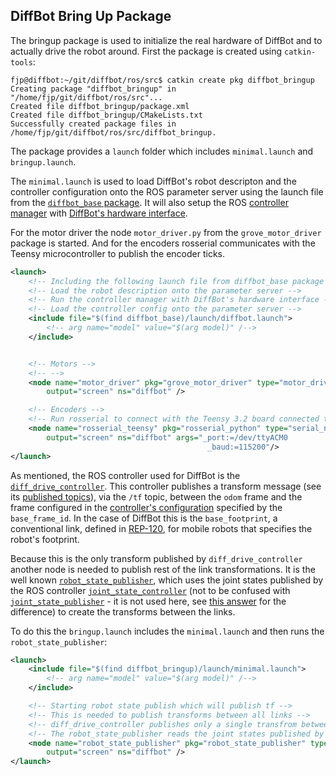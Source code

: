 ## DiffBot Bring Up Package

The bringup package is used to initialize the real hardware of DiffBot and to actually drive the robot around.
First the package is created using `catkin-tools`:

```console
fjp@diffbot:~/git/diffbot/ros/src$ catkin create pkg diffbot_bringup
Creating package "diffbot_bringup" in "/home/fjp/git/diffbot/ros/src"...
Created file diffbot_bringup/package.xml
Created file diffbot_bringup/CMakeLists.txt
Successfully created package files in /home/fjp/git/diffbot/ros/src/diffbot_bringup.
```


The package provides a `launch` folder which includes `minimal.launch` and `bringup.launch`.

The `minimal.launch` is used to load DiffBot's robot descripton and the controller configuration
onto the ROS parameter server using the launch file from the [`diffbot_base` package](https://fjp.at/projects/diffbot/ros-packages/base/). 
It will also setup the ROS [controller manager](http://wiki.ros.org/controller_manager) with 
[DiffBot's hardware interface](https://fjp.at/projects/diffbot/ros-packages/base/#hardware-interface).

For the motor driver the node `motor_driver.py` from the `grove_motor_driver` package is started.
And for the encoders rosserial communicates with the Teensy microcontroller to publish the encoder ticks. 

```xml
<launch>
    <!-- Including the following launch file from diffbot_base package will -->
    <!-- Load the robot description onto the parameter server -->
    <!-- Run the controller manager with DiffBot's hardware interface -->
    <!-- Load the controller config onto the parameter server -->
    <include file="$(find diffbot_base)/launch/diffbot.launch">
        <!-- arg name="model" value="$(arg model)" /-->
    </include>


    <!-- Motors -->
    <!-- -->
    <node name="motor_driver" pkg="grove_motor_driver" type="motor_driver.py" respawn="false"
        output="screen" ns="diffbot" />

    <!-- Encoders -->
    <!-- Run rosserial to connect with the Teensy 3.2 board connected to the motor encoders -->
    <node name="rosserial_teensy" pkg="rosserial_python" type="serial_node.py" respawn="false"
        output="screen" ns="diffbot" args="_port:=/dev/ttyACM0
                                            _baud:=115200"/>
</launch>
```

As mentioned, the ROS controller used for DiffBot is the [`diff_drive_controller`](http://wiki.ros.org/diff_drive_controller?distro=noetic). 
This controller publishes a transform message (see its [published topics](http://wiki.ros.org/diff_drive_controller?distro=noetic#Published_Topics)), 
via the `/tf` topic, between the `odom` frame and the frame configured in the [controller's configuration](http://wiki.ros.org/diff_drive_controller?distro=noetic#Complete_description) specified by the `base_frame_id`. 
In the case of DiffBot this is the `base_footprint`, a conventional link, defined in [REP-120](https://www.ros.org/reps/rep-0120.html#base-footprint), for mobile robots that specifies the robot's footprint.

Because this is the only transform published by `diff_drive_controller` another node is needed to publish rest of the link transformations.
It is the well known [`robot_state_publisher`](http://wiki.ros.org/robot_state_publisher), which uses the joint states published by the ROS controller [`joint_state_controller`](http://wiki.ros.org/joint_state_controller) (not to be confused with [`joint_state_publisher`](http://wiki.ros.org/joint_state_publisher) - it is not used here, see [this answer](https://answers.ros.org/question/303358/what-is-the-difference-between-joint_state_publisher-and-joint_state_controller/) for the difference) to create the transforms
between the links.

To do this the `bringup.launch` includes the `minimal.launch` and then runs the `robot_state_publisher`:

```xml
<launch>
    <include file="$(find diffbot_bringup)/launch/minimal.launch">
        <!-- arg name="model" value="$(arg model)" /-->
    </include>

    <!-- Starting robot state publish which will publish tf -->
    <!-- This is needed to publish transforms between all links -->
    <!-- diff_drive_controller publishes only a single transfrom between odom and base_footprint -->
    <!-- The robot_state_publisher reads the joint states published by ros control's joint_state_controller -->
    <node name="robot_state_publisher" pkg="robot_state_publisher" type="robot_state_publisher"
        output="screen" ns="diffbot" />
</launch>
```
